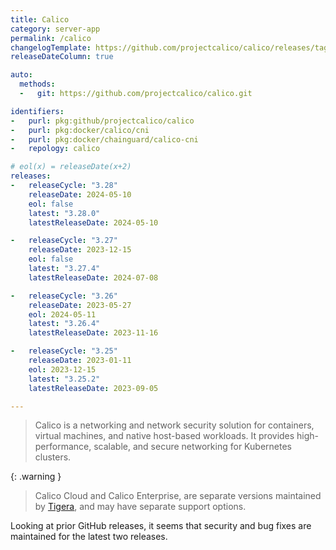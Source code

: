 ```yaml
---
title: Calico
category: server-app
permalink: /calico
changelogTemplate: https://github.com/projectcalico/calico/releases/tag/v__LATEST__
releaseDateColumn: true

auto:
  methods:
  -   git: https://github.com/projectcalico/calico.git

identifiers:
-   purl: pkg:github/projectcalico/calico
-   purl: pkg:docker/calico/cni
-   purl: pkg:docker/chainguard/calico-cni
-   repology: calico

# eol(x) = releaseDate(x+2)
releases:
-   releaseCycle: "3.28"
    releaseDate: 2024-05-10
    eol: false
    latest: "3.28.0"
    latestReleaseDate: 2024-05-10

-   releaseCycle: "3.27"
    releaseDate: 2023-12-15
    eol: false
    latest: "3.27.4"
    latestReleaseDate: 2024-07-08

-   releaseCycle: "3.26"
    releaseDate: 2023-05-27
    eol: 2024-05-11
    latest: "3.26.4"
    latestReleaseDate: 2023-11-16

-   releaseCycle: "3.25"
    releaseDate: 2023-01-11
    eol: 2023-12-15
    latest: "3.25.2"
    latestReleaseDate: 2023-09-05

---
```


> Calico is a networking and network security solution for containers, virtual
> machines, and native host-based workloads. It provides high-performance,
> scalable, and secure networking for Kubernetes clusters.

{: .warning }
> Calico Cloud and Calico Enterprise, are separate versions maintained by
> [Tigera](https://www.tigera.io/tigera-products), and may have separate support
> options.

Looking at prior GitHub releases, it seems that security and bug fixes are
maintained for the latest two releases.
